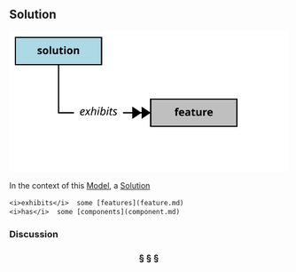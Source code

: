 ## Solution

![solution](solution.svg)

In the context of this [Model](model.md), a [Solution](solution.md)

```
<i>exhibits</i>  some [features](feature.md)
<i>has</i>  some [components](component.md)
```

### Discussion



<h3 align="center"><b>&sect; &sect; &sect;</b></h3>
